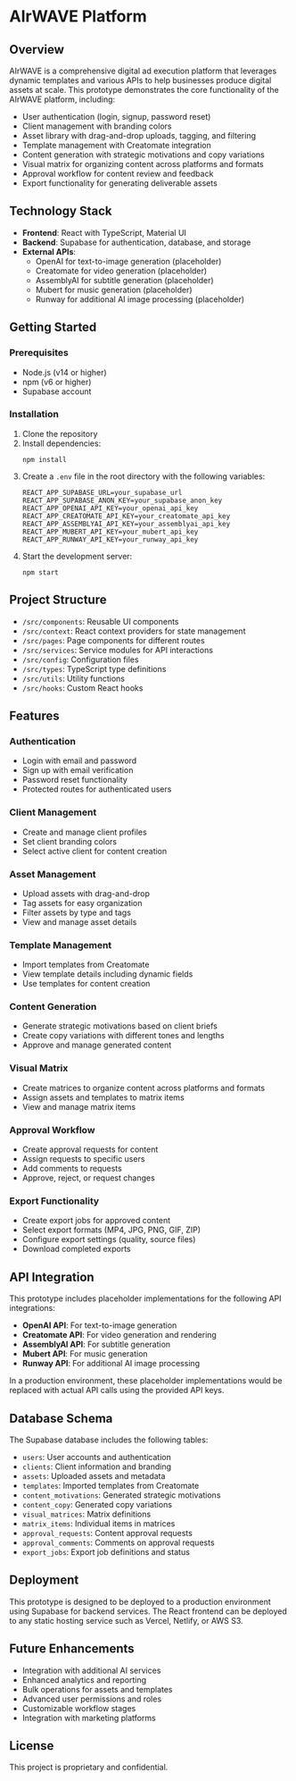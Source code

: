 # AIrWAVE Platform

## Overview
AIrWAVE is a comprehensive digital ad execution platform that leverages dynamic templates and various APIs to help businesses produce digital assets at scale. This prototype demonstrates the core functionality of the AIrWAVE platform, including:
- User authentication (login, signup, password reset)
- Client management with branding colors
- Asset library with drag-and-drop uploads, tagging, and filtering
- Template management with Creatomate integration
- Content generation with strategic motivations and copy variations
- Visual matrix for organizing content across platforms and formats
- Approval workflow for content review and feedback
- Export functionality for generating deliverable assets

## Technology Stack
- **Frontend**: React with TypeScript, Material UI
- **Backend**: Supabase for authentication, database, and storage
- **External APIs**: 
  - OpenAI for text-to-image generation (placeholder)
  - Creatomate for video generation (placeholder)
  - AssemblyAI for subtitle generation (placeholder)
  - Mubert for music generation (placeholder)
  - Runway for additional AI image processing (placeholder)

## Getting Started
### Prerequisites
- Node.js (v14 or higher)
- npm (v6 or higher)
- Supabase account

### Installation
1. Clone the repository
2. Install dependencies:
   ```
   npm install
   ```
3. Create a `.env` file in the root directory with the following variables:
   ```
   REACT_APP_SUPABASE_URL=your_supabase_url
   REACT_APP_SUPABASE_ANON_KEY=your_supabase_anon_key
   REACT_APP_OPENAI_API_KEY=your_openai_api_key
   REACT_APP_CREATOMATE_API_KEY=your_creatomate_api_key
   REACT_APP_ASSEMBLYAI_API_KEY=your_assemblyai_api_key
   REACT_APP_MUBERT_API_KEY=your_mubert_api_key
   REACT_APP_RUNWAY_API_KEY=your_runway_api_key
   ```
4. Start the development server:
   ```
   npm start
   ```

## Project Structure
- `/src/components`: Reusable UI components
- `/src/context`: React context providers for state management
- `/src/pages`: Page components for different routes
- `/src/services`: Service modules for API interactions
- `/src/config`: Configuration files
- `/src/types`: TypeScript type definitions
- `/src/utils`: Utility functions
- `/src/hooks`: Custom React hooks

## Features
### Authentication
- Login with email and password
- Sign up with email verification
- Password reset functionality
- Protected routes for authenticated users

### Client Management
- Create and manage client profiles
- Set client branding colors
- Select active client for content creation

### Asset Management
- Upload assets with drag-and-drop
- Tag assets for easy organization
- Filter assets by type and tags
- View and manage asset details

### Template Management
- Import templates from Creatomate
- View template details including dynamic fields
- Use templates for content creation

### Content Generation
- Generate strategic motivations based on client briefs
- Create copy variations with different tones and lengths
- Approve and manage generated content

### Visual Matrix
- Create matrices to organize content across platforms and formats
- Assign assets and templates to matrix items
- View and manage matrix items

### Approval Workflow
- Create approval requests for content
- Assign requests to specific users
- Add comments to requests
- Approve, reject, or request changes

### Export Functionality
- Create export jobs for approved content
- Select export formats (MP4, JPG, PNG, GIF, ZIP)
- Configure export settings (quality, source files)
- Download completed exports

## API Integration
This prototype includes placeholder implementations for the following API integrations:
- **OpenAI API**: For text-to-image generation
- **Creatomate API**: For video generation and rendering
- **AssemblyAI API**: For subtitle generation
- **Mubert API**: For music generation
- **Runway API**: For additional AI image processing

In a production environment, these placeholder implementations would be replaced with actual API calls using the provided API keys.

## Database Schema
The Supabase database includes the following tables:
- `users`: User accounts and authentication
- `clients`: Client information and branding
- `assets`: Uploaded assets and metadata
- `templates`: Imported templates from Creatomate
- `content_motivations`: Generated strategic motivations
- `content_copy`: Generated copy variations
- `visual_matrices`: Matrix definitions
- `matrix_items`: Individual items in matrices
- `approval_requests`: Content approval requests
- `approval_comments`: Comments on approval requests
- `export_jobs`: Export job definitions and status

## Deployment
This prototype is designed to be deployed to a production environment using Supabase for backend services. The React frontend can be deployed to any static hosting service such as Vercel, Netlify, or AWS S3.

## Future Enhancements
- Integration with additional AI services
- Enhanced analytics and reporting
- Bulk operations for assets and templates
- Advanced user permissions and roles
- Customizable workflow stages
- Integration with marketing platforms

## License
This project is proprietary and confidential.
